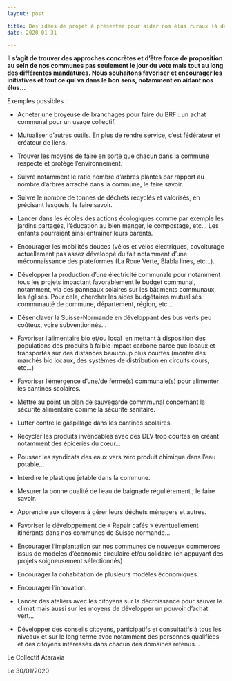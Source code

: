 ```yaml
---
layout: post

title: Des idées de projet à présenter pour aider nos élus ruraux (à débattre dans le cadre de l’Apéro philo)
date: 2020-01-31

---
```


**Il s’agit de trouver des approches concrètes et d’être force de proposition au
sein de nos communes pas seulement le jour du vote mais tout au long des
différentes mandatures. Nous souhaitons favoriser et encourager les
initiatives et tout ce qui va dans le bon sens, notamment en aidant nos élus...**

Exemples possibles :
- Acheter une broyeuse de branchages pour faire du BRF : un achat communal pour un usage collectif.

- Mutualiser d’autres outils. En plus de rendre service, c’est fédérateur et créateur de liens.

- Trouver les moyens de faire en sorte que chacun dans la commune respecte et protège l’environnement.

- Suivre notamment le ratio nombre d’arbres plantés par rapport au nombre d’arbres arraché dans la commune, le faire savoir.

- Suivre le nombre de tonnes de déchets recyclés et valorisés, en précisant lesquels, le faire savoir.

- Lancer dans les écoles des actions écologiques comme par exemple les jardins partagés, l’éducation au bien manger, le compostage, etc… Les
enfants pourraient ainsi entraîner leurs parents.

- Encourager les mobilités douces (vélos et vélos électriques, covoiturage actuellement pas assez développé du fait notamment d’une
méconnaissance des plateformes (La Roue Verte, Blabla lines, etc...).

- Développer la production d’une électricité communale pour notamment tous les projets impactant favorablement le budget communal,
notamment, via des panneaux solaires sur les bâtiments communaux, les églises. Pour cela, chercher les aides budgétaires mutualisés :
communauté de commune, département, région, etc...

- Désenclaver la Suisse-Normande en développant des bus verts peu coûteux, voire subventionnés...

- Favoriser l’alimentaire bio et/ou local  en mettant à disposition des populations des produits à faible impact carbone parce que locaux et transportés sur des distances beaucoup plus courtes (monter des marchés bio locaux, des systèmes de distribution en circuits cours, etc...)

- Favoriser l’émergence d’une/de ferme(s) communale(s) pour alimenter
les cantines scolaires.

- Mettre au point un plan de sauvegarde commmunal concernant la sécurité alimentaire comme la sécurité sanitaire.

- Lutter contre le gaspillage dans les cantines scolaires.

- Recycler les produits invendables avec des DLV trop courtes en créant notamment des épiceries du cœur…

- Pousser les syndicats des eaux vers zéro produit chimique dans l’eau potable…

- Interdire le plastique jetable dans la commune.

- Mesurer la bonne qualité de l’eau de baignade régulièrement ; le faire savoir.

- Apprendre aux citoyens à gérer leurs déchets ménagers et autres.

- Favoriser le développement de « Repair cafés » éventuellement itinérants dans nos communes de Suisse normande...

- Encourager l’implantation sur nos communes de nouveaux commerces issus de modèles d’économie circulaire et/ou solidaire (en appuyant des
projets soigneusement sélectionnés)

- Encourager la cohabitation de plusieurs modèles économiques.

- Encourager l’innovation.

- Lancer des ateliers avec les citoyens sur la décroissance pour sauver le climat mais aussi sur les moyens de développer un pouvoir d’achat vert...

- Développer des conseils citoyens, participatifs et consultatifs à tous les niveaux et sur le long terme avec notamment des personnes qualifiées et
des citoyens intéressés dans chacun des domaines retenus...


Le Collectif Ataraxia

Le 30/01/2020